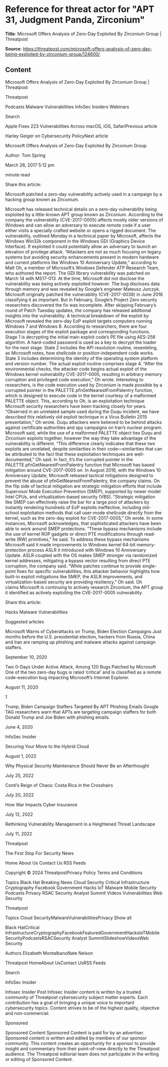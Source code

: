 # Reference for threat actor for "APT 31, Judgment Panda, Zirconium"

**Title**: Microsoft Offers Analysis of Zero-Day Exploited By Zirconium Group | Threatpost

**Source**: https://threatpost.com/microsoft-offers-analysis-of-zero-day-being-exploited-by-zirconium-group/124600/

## Content


























Microsoft Offers Analysis of Zero-Day Exploited By Zirconium Group | Threatpost

























































 












Threatpost


Podcasts
Malware
Vulnerabilities
InfoSec Insiders
Webinars



 





 Search














Apple Fixes 223 Vulnerabilities Across macOS, iOS, SafariPrevious article 

Harley Geiger on Cybersecurity PolicyNext article 










Microsoft Offers Analysis of Zero-Day Exploited By Zirconium Group












Author: 
Tom Spring


March 28, 2017  5:12 pm












 minute read
											


Share this article:





 










Microsoft patched a zero-day vulnerability actively used in a campaign by a hacking group known as Zirconium.


Microsoft has released technical details on a zero-day vulnerability being exploited by a little-known APT group known as Zirconium. According to the company the vulnerability (CVE-2017-0005) affects mostly older versions of Windows and can allow an adversary to execute remote code if a user either visits a specially crafted website or opens a rigged document.
The vulnerability, outlined Monday in a technical paper by Microsoft, affects the Windows Win32k component in the Windows GDI (Graphics Device Interface). If exploited it could potentially allow an adversary to launch an elevation of privilege attack.
“Attackers are not as much focusing on legacy systems but avoiding security enhancements present in modern hardware and current platforms like Windows 10 Anniversary Update,” according to Matt Oh, a member of Microsoft’s Windows Defender ATP Research Team, who authored the report.
The GDI library vulnerability was patched on March 14 with MS17-013. At the time, Microsoft did not disclose the vulnerability was being actively exploited however. The bug discloses data through memory and was revealed by Google’s engineer Mateusz Jurczyk. Microsoft originally patched the vulnerability (CVE-2017-0038) in June 2016 classifying it as important. But in February, Google’s Project Zero security researchers discovered the fix was incomplete.
After skipping February’s round of Patch Tuesday updates, the company has released additional insights into the vulnerability.
A technical breakdown of the exploit by Microsoft revealed the zero-day EoP exploit targets computers running Windows 7 and Windows 8. According to researchers, there are four execution stages of the exploit package and corresponding functions.
Stage 1 is decrypting the initial main exploit code’s PE file using AES-256 algorithm. A hard-coded password is used as a key to decrypt the loader for the next stage. State 2 includes the API resolution routine, resembling, as Microsoft notes, how shellcode or position-independent code works. State 3 includes determining the identity of the operating system platform and version number.
The actual exploit routine comprises stage 4.
“After the environmental checks, the attacker code begins actual exploit of the Windows kernel vulnerability CVE-2017-0005, resulting in arbitrary memory corruption and privileged code execution,” Oh wrote.
Interesting to researchers, is the code execution used by Zirconium is made possible by a corrupted pointer in the PALETTE.pfnGetNearestFromPalentry function, which is designed to execute code in the kernel courtesy of a malformed PALETTE object. This, according to Oh, is an exploitation technique Microsoft security researchers have been tracking closely for years.
“Observed in an unrelated sample used during the Duqu incident, we have described this relatively old exploit technique in a Virus Bulletin 2015 presentation,” Oh wrote. Duqu attackers were believed to be behind attacks against certificate authorities and spy campaigns on Iran’s nuclear program.
Microsoft said, while the use of a malformed PALETTE object ties Duqu and Zirconium exploits together, however the way they take advantage of the vulnerability is different.
“This difference clearly indicates that these two exploits are unrelated, despite similarities in their code—similarities that can be attributed to the fact that these exploitation techniques are well-documented,” Oh said.
In fact, it’s the corrupted pointer in the PALETTE.pfnGetNearestFromPalentry function that Microsoft has based mitigation around CVE-2017-0005 on. In August 2016, with the Windows 10 Anniversary Update, Microsoft released tactical mitigations designed to prevent the abuse of pfnGetNearestFromPalentry, the company claims.
On the flip side of tactical mitigation are strategic mitigation efforts that include Supervisor Mode Execution Prevention (SMEP), supported by newer model Intel CPUs, and virtualization-based security (VBS).
“Strategic mitigation like SMEP can effectively raise the bar for a large pool of attackers by instantly rendering hundreds of EoP exploits ineffective, including old-school exploitation methods that call user-mode shellcode directly from the kernel, such as the zero-day exploit for CVE-2017-0005,” Oh wrote.
In some instances, Microsoft acknowledges, that sophisticated attackers have been able to work around SMEP protections.
“These bypass mechanisms include the use of kernel ROP gadgets or direct PTE modifications through read-write (RW) primitives,” he said.
To address these bypass mechanisms Microsoft said it made improvements to Windows kernel 64-bit memory-protection process ASLR it introduced with Windows 10 Anniversary Update. ASLR coupled with the OS makes SMEP stronger via randomized kernel addresses, mitigating a bypass vector resulting from direct PTE corruption, the company said.
“While patches continue to provide single-point fixes for specific vulnerabilities, this attacker behavior highlights how built-in exploit mitigations like SMEP, the ASLR improvements, and virtualization-based security are providing resiliency,” Oh said.
Oh claims Microsoft is continuing to actively research Zirconium, the APT group it identified as actively exploiting the CVE-2017-0005 vulnerability.




Share this article:





 







Hacks
Malware
Vulnerabilities










Suggested articles





 

Microsoft Warns of Cyberattacks on Trump, Biden Election Campaigns
Just months before the U.S. presidential election, hackers from Russia, China and Iran are ramping up phishing and malware attacks against campaign staffers.


September 10, 2020








 

Two 0-Days Under Active Attack, Among 120 Bugs Patched by Microsoft
One of the two zero-day bugs is rated ‘critical’ and is classified as a remote code-execution bug impacting Microsoft’s Internet Explorer.


August 11, 2020



 1









 

Trump, Biden Campaign Staffers Targeted By APT Phishing Emails
Google TAG researchers warn that APTs are targeting campaign staffers for both Donald Trump and Joe Biden with phishing emails.


June 4, 2020










InfoSec Insider






Securing Your Move to the Hybrid Cloud


August 1, 2022









Why Physical Security Maintenance Should Never Be an Afterthought


July 25, 2022









Conti’s Reign of Chaos: Costa Rica in the Crosshairs


July 20, 2022









How War Impacts Cyber Insurance


July 12, 2022









Rethinking Vulnerability Management in a Heightened Threat Landscape


July 11, 2022







 





 






Threatpost

The First Stop For Security News



Home
About Us
Contact Us
RSS Feeds
 



Copyright © 2024 ThreatpostPrivacy Policy
Terms and Conditions
 

 


Topics
Black Hat
Breaking News
Cloud Security
Critical Infrastructure
Cryptography
Facebook
Government
Hacks
IoT
Malware
Mobile Security
Podcasts
Privacy
RSAC
Security Analyst Summit
Videos
Vulnerabilities
Web Security















Threatpost



 









Topics
Cloud SecurityMalwareVulnerabilitiesPrivacy
Show all

Black HatCritical InfrastructureCryptographyFacebookFeaturedGovernmentHacksIoTMobile SecurityPodcastsRSACSecurity Analyst SummitSlideshowVideosWeb Security

Authors
Elizabeth MontalbanoNate Nelson

Threatpost
HomeAbout UsContact UsRSS Feeds 





 Search










 












InfoSec Insider

Infosec Insider Post
Infosec Insider content is written by a trusted community of Threatpost cybersecurity subject matter experts. Each contribution has a goal of bringing a unique voice to important cybersecurity topics. Content strives to be of the highest quality, objective and non-commercial.












Sponsored

Sponsored Content
Sponsored Content is paid for by an advertiser. Sponsored content is written and edited by members of our sponsor community. This content creates an opportunity for a sponsor to provide insight and commentary from their point-of-view directly to the Threatpost audience. The Threatpost editorial team does not participate in the writing or editing of Sponsored Content.














